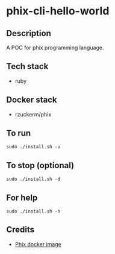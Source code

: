 # phix-cli-hello-world

## Description
A POC for phix programming language.

## Tech stack
- ruby

## Docker stack
- rzuckerm/phix

## To run
`sudo ./install.sh -u`

## To stop (optional)
`sudo ./install.sh -d`

## For help
`sudo ./install.sh -h`

## Credits
- [Phix docker image](https://github.com/rzuckerm/phix-docker-image.git)